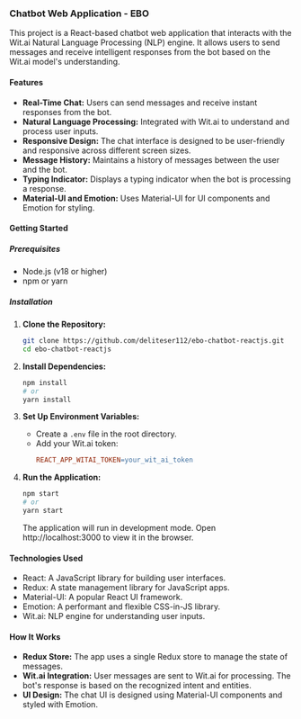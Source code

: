 ### Chatbot Web Application - EBO

This project is a React-based chatbot web application that interacts with the Wit.ai Natural Language Processing (NLP) engine. It allows users to send messages and receive intelligent responses from the bot based on the Wit.ai model's understanding.

#### Features
- **Real-Time Chat:** Users can send messages and receive instant responses from the bot.
- **Natural Language Processing:** Integrated with Wit.ai to understand and process user inputs.
- **Responsive Design:** The chat interface is designed to be user-friendly and responsive across different screen sizes.
- **Message History:** Maintains a history of messages between the user and the bot.
- **Typing Indicator:** Displays a typing indicator when the bot is processing a response.
- **Material-UI and Emotion:** Uses Material-UI for UI components and Emotion for styling.

#### Getting Started
##### Prerequisites
- Node.js (v18 or higher)
- npm or yarn

##### Installation
1. **Clone the Repository:**
    ```bash
    git clone https://github.com/deliteser112/ebo-chatbot-reactjs.git
    cd ebo-chatbot-reactjs
    ```

2. **Install Dependencies:**
    ```bash
    npm install
    # or
    yarn install
    ```

3. **Set Up Environment Variables:**
    - Create a `.env` file in the root directory.
    - Add your Wit.ai token:
        ```makefile
        REACT_APP_WITAI_TOKEN=your_wit_ai_token
        ```

4. **Run the Application:**
    ```bash
    npm start
    # or
    yarn start
    ```
    The application will run in development mode. Open http://localhost:3000 to view it in the browser.

#### Technologies Used
- React: A JavaScript library for building user interfaces.
- Redux: A state management library for JavaScript apps.
- Material-UI: A popular React UI framework.
- Emotion: A performant and flexible CSS-in-JS library.
- Wit.ai: NLP engine for understanding user inputs.

#### How It Works
- **Redux Store:** The app uses a single Redux store to manage the state of messages.
- **Wit.ai Integration:** User messages are sent to Wit.ai for processing. The bot's response is based on the recognized intent and entities.
- **UI Design:** The chat UI is designed using Material-UI components and styled with Emotion.
